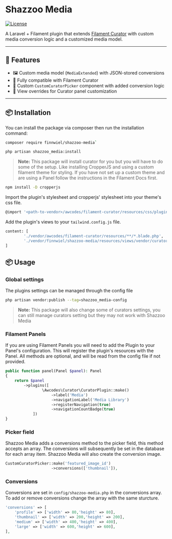 # Shazzoo Media

[![License](https://img.shields.io/github/license/finnwiel/shazzoo-media.svg)](LICENSE)

A Laravel + Filament plugin that extends [Filament Curator](https://github.com/awcodes/filament-curator) with custom media conversion logic and a customized media model.

---

## 🚀 Features

- 🖼 Custom media model (`MediaExtended`) with JSON-stored conversions
- 🧩 Fully compatible with Filament Curator
- 🎨 Custom `CustomCuratorPicker` component with added conversion logic
- 📁 View overrides for Curator panel customization

---

## 📦 Installation
You can install the package via composer then run the installation command:

```bash
composer require finnwiel/shazzoo-media`
```
```bash
php artisan shazzoo_media:install
```

> **Note:** This package will install curator for you but you will have to do some of the setup. Like installing CropperJS and using a custom filament theme for styling. If you have not set up a custom theme and are using a Panel follow the instructions in the Filament Docs first.

```bash
npm install -D cropperjs
```


Import the plugin's stylesheet and cropperjs' stylesheet into your theme's css file.
```bash
@import '<path-to-vendor>/awcodes/filament-curator/resources/css/plugin.css';
```
Add the plugin's views to your ```tailwind.config.js``` file.
```bash
content: [
        './vendor/awcodes/filament-curator/resources/**/*.blade.php',
        './vendor/finnwiel/shazzoo-media/resources/views/vendor/curator/components/**/*.blade.php',
]
```

## 📦 Usage
### Global settings
The plugins settings can be managed through the config file

```bash
php artisan vendor:publish --tag=shazzoo_media-config
```

> **Note:** This package will also change some of curators settings, you can still manage curators setting but they may not work with Shazzoo Media

### Filament Panels
If you are using Filament Panels you will need to add the Plugin to your Panel's configuration. This will register the plugin's resources with the Panel. All methods are optional, and will be read from the config file if not provided.

```php
public function panel(Panel $panel): Panel
{
    return $panel
        ->plugins([
                \Awcodes\Curator\CuratorPlugin::make()
                    ->label('Media')
                    ->navigationLabel('Media Library')
                    ->registerNavigation(true)
                    ->navigationCountBadge(true)   
            ])
}
```


### Picker field

Shazzoo Media adds a conversions method to the picker field, this method accepts an array. The conversions will subsequently be set in the database for each array item. Shazzoo Media will also create the conversion image.

```php
CustomCuratorPicker::make('featured_image_id')
                    ->conversions(['thumbnail']),
```

### Conversions

Conversions are set in ```config/shazzoo-media.php``` in the conversions array. To add or remove conversions change the array with the same sturcture.

```php
'conversions' => [
    'profile' => ['width' => 80,'height' => 80],
    'thumbnail' => ['width' => 200,'height' => 200],
    'medium' => ['width' => 400,'height' => 400],
    'large' => ['width' => 600,'height' => 600],
],
```





